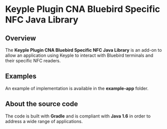 # Keyple Plugin CNA Bluebird Specific NFC Java Library

## Overview

The **Keyple Plugin CNA Bluebird Specific NFC Java Library** is an add-on to allow an application using Keyple to interact with Bluebird terminals and their specific NFC readers.

## Examples

An example of implementation is available in the **example-app** folder.

## About the source code

The code is built with **Gradle** and is compliant with **Java 1.6** in order to address a wide range of applications.